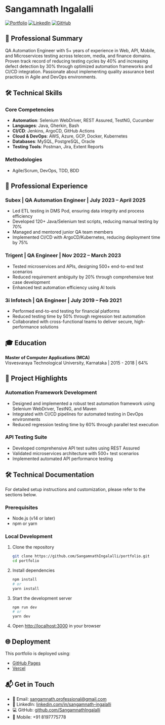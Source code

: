 # Sangamnath Ingalalli

[![Portfolio](https://img.shields.io/badge/View-Portfolio-blue)](https://sangamnathingalalli.github.io/portfolio/)
[![LinkedIn](https://img.shields.io/badge/Connect-LinkedIn-0077B5)](https://linkedin.com/in/sangamnath-ingalalli)
[![GitHub](https://img.shields.io/badge/View-GitHub-181717)](https://github.com/SangamnathIngalalli)

## 🚀 Professional Summary

QA Automation Engineer with 5+ years of experience in Web, API, Mobile, and Microservices testing across telecom, media, and finance domains. Proven track record of reducing testing cycles by 40% and increasing defect detection by 30% through optimized automation frameworks and CI/CD integration. Passionate about implementing quality assurance best practices in Agile and DevOps environments.

## 🛠️ Technical Skills

### Core Competencies
- **Automation**: Selenium WebDriver, REST Assured, TestNG, Cucumber
- **Languages**: Java, Gherkin, Bash
- **CI/CD**: Jenkins, ArgoCD, GitHub Actions
- **Cloud & DevOps**: AWS, Azure, GCP, Docker, Kubernetes
- **Databases**: MySQL, PostgreSQL, Oracle
- **Testing Tools**: Postman, Jira, Extent Reports

### Methodologies
- Agile/Scrum, DevOps, TDD, BDD

## 💼 Professional Experience

### Subex | QA Automation Engineer | July 2023 – April 2025
- Led ETL testing in DMS Pod, ensuring data integrity and process efficiency
- Developed 120+ Java/Selenium test scripts, reducing manual testing by 70%
- Managed and mentored junior QA team members
- Implemented CI/CD with ArgoCD/Kubernetes, reducing deployment time by 75%

### Trigent | QA Engineer | Nov 2022 – March 2023
- Tested microservices and APIs, designing 500+ end-to-end test scenarios
- Reduced requirement ambiguity by 20% through comprehensive test case development
- Enhanced test automation efficiency using AI tools

### 3i Infotech | QA Engineer | July 2019 – Feb 2021
- Performed end-to-end testing for financial platforms
- Reduced testing time by 50% through regression test automation
- Collaborated with cross-functional teams to deliver secure, high-performance solutions

## 🎓 Education

**Master of Computer Applications (MCA)**  
Visvesvaraya Technological University, Karnataka | 2015 - 2018 | 64%

## 🚀 Project Highlights

### Automation Framework Development
- Designed and implemented a robust test automation framework using Selenium WebDriver, TestNG, and Maven
- Integrated with CI/CD pipelines for automated testing in DevOps environments
- Reduced regression testing time by 60% through parallel test execution

### API Testing Suite
- Developed comprehensive API test suites using REST Assured
- Validated microservices architecture with 500+ test scenarios
- Implemented automated API performance testing

## 🛠️ Technical Documentation

For detailed setup instructions and customization, please refer to the sections below.

### Prerequisites
- Node.js (v14 or later)
- npm or yarn

### Local Development

1. Clone the repository
   ```bash
   git clone https://github.com/SangamnathIngalalli/portfolio.git
   cd portfolio
   ```

2. Install dependencies
   ```bash
   npm install
   # or
   yarn install
   ```

3. Start the development server
   ```bash
   npm run dev
   # or
   yarn dev
   ```

4. Open [http://localhost:3000](http://localhost:3000) in your browser

## 🌐 Deployment

This portfolio is deployed using:
- [GitHub Pages](https://sangamnathingalalli.github.io/portfolio/)
- [Vercel](https://sangamnath-ingalalli.vercel.app/)

## 📬 Get in Touch

- 📧 Email: [sangamnath.professional@gmail.com](mailto:sangamnath.professional@gmail.com)
- 💼 LinkedIn: [linkedin.com/in/sangamnath-ingalalli](https://www.linkedin.com/in/sangamnath-ingalalli/)
- 💻 GitHub: [github.com/SangamnathIngalalli](https://github.com/SangamnathIngalalli)
- 📱 Mobile: +91 8197775778

